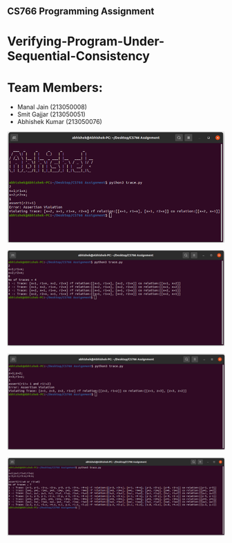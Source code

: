 ## CS766 Programming Assignment
# Verifying-Program-Under-Sequential-Consistency

# Team Members:
- Manal Jain (213050008)
- Smit Gajjar (213050051)
- Abhishek Kumar (213050076) 


![](output1.png)

![](output2.png)

![](output3.png)

![](output4.png)
